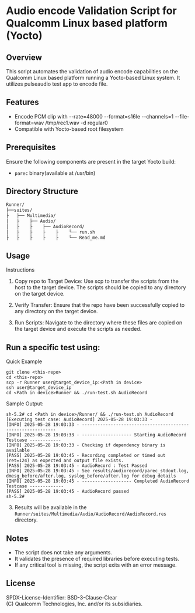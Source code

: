 # Audio encode Validation Script for Qualcomm Linux based platform (Yocto)

## Overview

This script automates the validation of audio encode capabilities on the Qualcomm Linux based platform running a Yocto-based Linux system. It utilizes pulseaudio test app to encode file.

## Features

- Encode PCM clip with --rate=48000 --format=s16le --channels=1 --file-format=wav /tmp/rec1.wav -d regular0
- Compatible with Yocto-based root filesystem

## Prerequisites

Ensure the following components are present in the target Yocto build:

- `parec` binary(available at /usr/bin) 

## Directory Structure

```bash
Runner/
├──suites/
├   ├── Multimedia/
│   ├    ├── Audio/
│   ├    ├    ├── AudioRecord/
│   ├    ├    ├    ├    └── run.sh
├   ├    ├    ├    ├    └── Read_me.md
```

## Usage


Instructions

1. Copy repo to Target Device: Use scp to transfer the scripts from the host to the target device. The scripts should be copied to any directory on the target device.

2. Verify Transfer: Ensure that the repo have been successfully copied to any directory on the target device.

3. Run Scripts: Navigate to the directory where these files are copied on the target device and execute the scripts as needed.

Run a specific test using:
---
Quick Example
```
git clone <this-repo>
cd <this-repo>
scp -r Runner user@target_device_ip:<Path in device>
ssh user@target_device_ip 
cd <Path in device>Runner && ./run-test.sh AudioRecord
```

Sample Output:
```
sh-5.2# cd <Path in device>/Runner/ && ./run-test.sh AudioRecord
[Executing test case: AudioRecord] 2025-05-28 19:03:33 -
[INFO] 2025-05-28 19:03:33 - ------------------------------------------------------------
[INFO] 2025-05-28 19:03:33 - ------------------- Starting AudioRecord Testcase ------------
[INFO] 2025-05-28 19:03:33 - Checking if dependency binary is available
[PASS] 2025-05-28 19:03:45 - Recording completed or timed out (ret=124) as expected and output file exists.
[PASS] 2025-05-28 19:03:45 - AudioRecord : Test Passed
[INFO] 2025-05-28 19:03:45 - See results/audiorecord/parec_stdout.log, dmesg_before/after.log, syslog_before/after.log for debug details
[INFO] 2025-05-28 19:03:45 - ------------------- Completed AudioRecord Testcase -------------
[PASS] 2025-05-28 19:03:45 - AudioRecord passed
sh-5.2#
```

3. Results will be available in the `Runner/suites/Multimedia/Audio/AudioRecord/AudioRecord.res` directory.


## Notes

- The script does not take any arguments.
- It validates the presence of required libraries before executing tests.
- If any critical tool is missing, the script exits with an error message.

## License

SPDX-License-Identifier: BSD-3-Clause-Clear  
(C) Qualcomm Technologies, Inc. and/or its subsidiaries.
